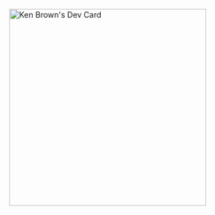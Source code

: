 <a href="https://app.daily.dev/kenbrown"><img src="https://api.daily.dev/devcards/v2/xCNowkUNKk6jIHUar3iEu.png?type=default&r=bgo" width="356" alt="Ken Brown's Dev Card"/></a>

<!--
**Ken-SBIT/Ken-SBIT** is a ✨ _special_ ✨ repository because its `README.md` (this file) appears on your GitHub profile.

Here are some ideas to get you started:

- 🔭 I’m currently working on ...
- 🌱 I’m currently learning ...
- 👯 I’m looking to collaborate on ...
- 🤔 I’m looking for help with ...
- 💬 Ask me about ...
- 📫 How to reach me: ...
- 😄 Pronouns: ...
- ⚡ Fun fact: ...
-->
